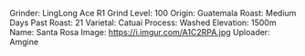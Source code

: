 Grinder: LingLong Ace R1
Grind Level: 100
Origin: Guatemala
Roast: Medium
Days Past Roast: 21
Varietal: Catuai
Process: Washed
Elevation: 1500m
Name: Santa Rosa
Image: https://i.imgur.com/A1C2RPA.jpg
Uploader: Amgine
